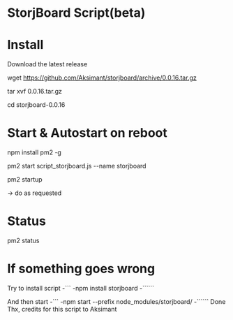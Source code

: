 StorjBoard Script(beta)
=========

Install
=========
Download the latest release

wget https://github.com/Aksimant/storjboard/archive/0.0.16.tar.gz 

tar xvf 0.0.16.tar.gz 

cd storjboard-0.0.16

Start & Autostart on reboot
=========

npm install pm2 -g 

pm2 start script_storjboard.js --name storjboard 

pm2 startup 

-> do as requested

Status
=========

pm2 status


If something goes wrong
=======================
Try to install script 
-```
 -npm install storjboard
 -``````
 
 And then start
 -```
 -npm start --prefix node_modules/storjboard/
 -``````
Done Thx, credits for this script to Aksimant
